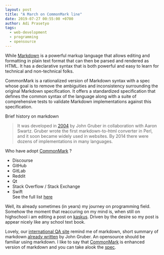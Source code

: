```yaml
---
layout: post
title: "A March on CommonMark line"
date: 2019-07-27 00:55:00 +0700
author: Adi Prasetyo
tags:
  - web-development
  - programming
  - opensource
---
```


While [Markdown]((https://en.wikipedia.org/wiki/Markdown)) is a powerful markup language that allows editing and formatting in plain text format that can then be parsed and rendered as HTML. It has a declarative syntax that is both powerful and easy to learn for technical and non-technical folks.

CommonMark is a rationalized version of Markdown syntax with a spec whose goal is to remove the ambiguities and inconsistency surrounding the original Markdown specification. It offers a standardized specification that defines the common syntax of the language along with a suite of comprehensive tests to validate Markdown implementations against this specification.

Brief history on markdown
> It was developed in [2004](https://en.wikipedia.org/wiki/Markdown#History) by John Gruber in collaboration with Aaron Swartz. Gruber wrote the first markdown-to-html converter in Perl,
> and it soon became widely used in websites. By 2014 there were dozens of implementations in many languages.

Who have adopt [CommonMark](https://commonmark.org/) ?
- Discourse
- GitHub
- GitLab
- Reddit
- Qt
- Stack Overflow / Stack Exchange
- Swift
<br>See the full list [here](https://github.com/commonmark/commonmark-spec/wiki/List-of-CommonMark-Implementations)

Well, its already sometimes (in years) my journey on programming field.
Somehow the moment that reaccuring on my mind is, when still on highschool i am editing a post
on [kaskus](https://www.kaskus.co.id/). Driven by the desire so my post is appear nicely like any school text book.
<br>


Lovely, our [international QA site](https://stackexchange.com/) remind me of markdown, short summary of markdown [already written](https://daringfireball.net/projects/markdown/) by John Gruber. An opensource should be familiar using markdown. I like to say that
[CommonMark](https://commonmark.org/) is enhanced version of markdown and you can take alook the [spec](https://github.com/commonmark/commonmark-spec).
